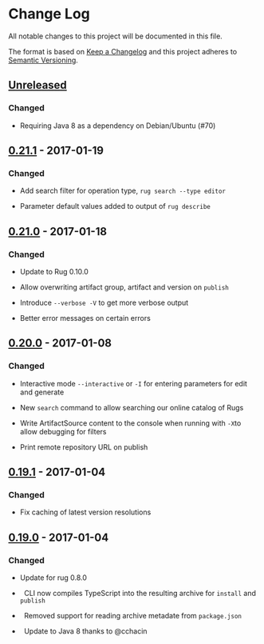 # Change Log

All notable changes to this project will be documented in this file.

The format is based on [Keep a Changelog](http://keepachangelog.com/)
and this project adheres to [Semantic Versioning](http://semver.org/).

## [Unreleased]

[Unreleased]: https://github.com/atomist/rug-cli/compare/0.21.1...HEAD

### Changed

-   Requiring Java 8 as a dependency on Debian/Ubuntu (#70)

## [0.21.1] - 2017-01-19

[0.21.1]: https://github.com/atomist/rug-cli/compare/0.21.0...0.21.1

### Changed

-   Add search filter for operation type, `rug search --type editor`

-   Parameter default values added to output of `rug describe`

## [0.21.0] - 2017-01-18

[0.21.0]: https://github.com/atomist/rug-cli/compare/0.20.0...0.21.0

### Changed

-   Update to Rug 0.10.0

-   Allow overwriting artifact group, artifact and version on `publish`

-   Introduce `--verbose -V` to get more verbose output

-   Better error messages on certain errors

## [0.20.0] - 2017-01-08

[0.20.0]: https://github.com/atomist/rug-cli/compare/0.19.1...0.20.0

### Changed

-   Interactive mode `--interactive` or `-I` for entering parameters for edit and generate

-   New `search` command to allow searching our online catalog of Rugs

-   Write ArtifactSource content to the console when running with `-X`to allow debugging for filters

-   Print remote repository URL on publish

## [0.19.1] - 2017-01-04

[0.19.1]: https://github.com/atomist/rug-cli/compare/0.19.0...0.19.1

### Changed

-   Fix caching of latest version resolutions

## [0.19.0] - 2017-01-04

[0.19.0]: https://github.com/atomist/rug-cli/compare/0.18.1...0.19.0

### Changed

-   Update for rug 0.8.0

-   CLI now compiles TypeScript into the resulting archive for `install` and `publish`

-   Removed support for reading archive metadate from `package.json`

-   Update to Java 8 thanks to @cchacin
